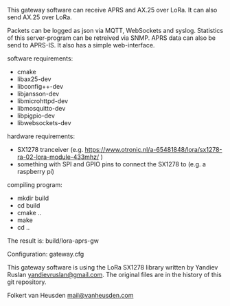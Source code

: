 This gateway software can receive APRS and AX.25 over LoRa.
It can also send AX.25 over LoRa.

Packets can be logged as json via MQTT, WebSockets and syslog.
Statistics of this server-program can be retreived via SNMP.
APRS data can also be send to APRS-IS. It also has a simple
web-interface.

software requirements:
* cmake
* libax25-dev
* libconfig++-dev
* libjansson-dev
* libmicrohttpd-dev
* libmosquitto-dev
* libpigpio-dev
* libwebsockets-dev

hardware requirements:
* SX1278 tranceiver (e.g. https://www.otronic.nl/a-65481848/lora/sx1278-ra-02-lora-module-433mhz/ )
* something with SPI and GPIO pins to connect the SX1278 to (e.g. a raspberry pi)


compiling program:
* mkdir build
* cd build
* cmake ..
* make
* cd ..

The result is: build/lora-aprs-gw


Configuration: gateway.cfg 


This gateway software is using the LoRa SX1278 library
written by Yandiev Ruslan <yandievruslan@gmail.com>.
The original files are in the history of this git repository.

Folkert van Heusden <mail@vanheusden.com>
